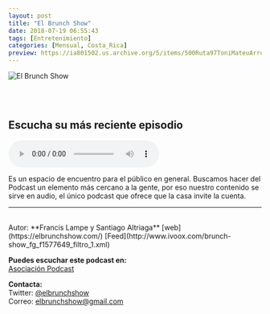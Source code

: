 ```yaml
---
layout: post
title: "El Brunch Show"
date: 2018-07-19 06:55:43
tags: [Entretenimiento]
categories: [Mensual, Costa_Rica]
preview: https://ia801502.us.archive.org/5/items/500Ruta97ToniMateuArrom/300-elBrunchshow2-SantiagoAltriaga.jpg
---
```


![El Brunch Show](https://ia801502.us.archive.org/5/items/500Ruta97ToniMateuArrom/500-elBrunchshow2-SantiagoAltriaga.jpg)

<br/>
<br/>

## Escucha su más reciente episodio

<!--reproductor-feed=http://www.ivoox.com/brunch-show_fg_f1577649_filtro_1.xml-->
<!--reproductor-start-->
<audio id="audio" preload="auto" controls="" src="http://www.ivoox.com/redes-sociales-rentabilidad-la_mf_26660821_feed_1.mp3"></audio>
<!--reproductor-end-->

Es un espacio de encuentro para el público en general. Buscamos hacer del Podcast un elemento más cercano a la gente, por eso nuestro contenido se sirve en audio, el único podcast que ofrece que la casa invite la cuenta.

_ _ _

<br>
Autor: **Francis Lampe y Santiago Altriaga**  
[web](https://elbrunchshow.com/)  
[Feed](http://www.ivoox.com/brunch-show_fg_f1577649_filtro_1.xml)  


**Puedes escuchar este podcast en:**  
[Asociación Podcast](https://www.asociacionpodcast.es/)  


**Contacta:**  
Twitter: [@elbrunchshow](https://twitter.com/elbrunchshow)  
Correo: [elbrunchshow@gmail.com](mailto:elbrunchshow@gmail.com)  
